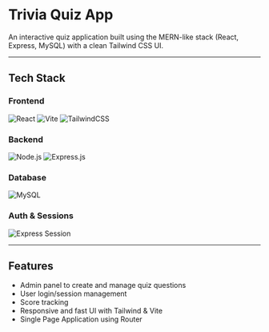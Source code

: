 # Trivia Quiz App

An interactive quiz application built using the MERN-like stack (React, Express, MySQL) with a clean Tailwind CSS UI.

---

## Tech Stack

### Frontend
![React](https://img.shields.io/badge/Frontend-React-%2361DAFB?logo=react&logoColor=white)
![Vite](https://img.shields.io/badge/Bundler-Vite-646CFF?logo=vite&logoColor=white)
![TailwindCSS](https://img.shields.io/badge/CSS-TailwindCSS-38B2AC?logo=tailwind-css&logoColor=white)

### Backend
![Node.js](https://img.shields.io/badge/Runtime-Node.js-339933?logo=node.js&logoColor=white)
![Express.js](https://img.shields.io/badge/Framework-Express-000000?logo=express&logoColor=white)

### Database
![MySQL](https://img.shields.io/badge/Database-MySQL-4479A1?logo=mysql&logoColor=white)

### Auth & Sessions
![Express Session](https://img.shields.io/badge/Auth-Express--Session-blue)

---
## Features

- Admin panel to create and manage quiz questions
- User login/session management
- Score tracking
- Responsive and fast UI with Tailwind & Vite
- Single Page Application using Router

